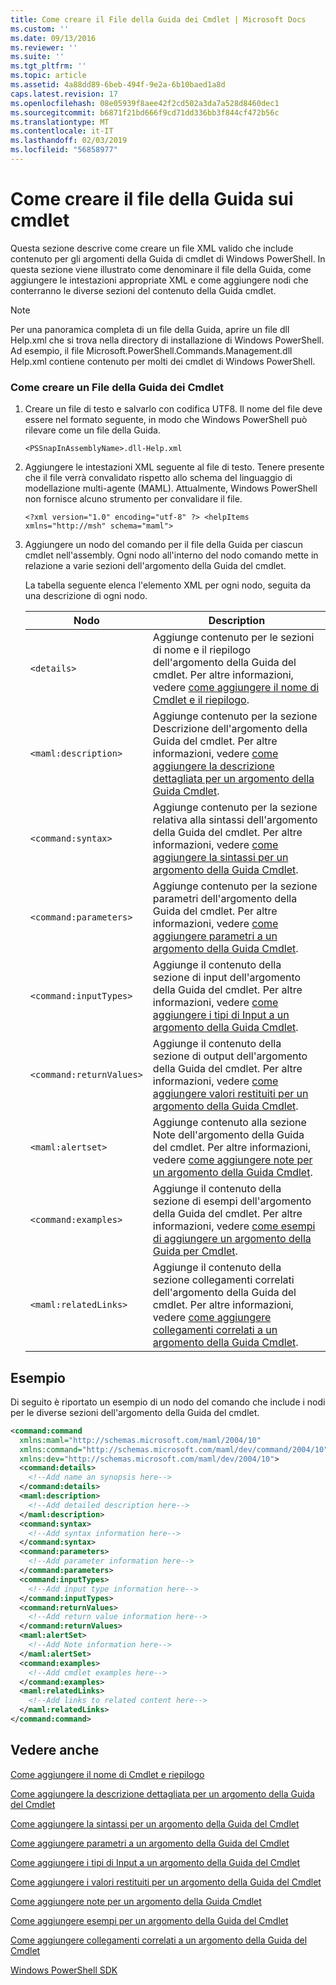 ```yaml
---
title: Come creare il File della Guida dei Cmdlet | Microsoft Docs
ms.custom: ''
ms.date: 09/13/2016
ms.reviewer: ''
ms.suite: ''
ms.tgt_pltfrm: ''
ms.topic: article
ms.assetid: 4a88dd89-6beb-494f-9e2a-6b10baed1a8d
caps.latest.revision: 17
ms.openlocfilehash: 08e05939f8aee42f2cd502a3da7a528d8460dec1
ms.sourcegitcommit: b6871f21bd666f9cd71dd336bb3f844cf472b56c
ms.translationtype: MT
ms.contentlocale: it-IT
ms.lasthandoff: 02/03/2019
ms.locfileid: "56858977"
---
```

# <a name="how-to-create-the-cmdlet-help-file"></a>Come creare il file della Guida sui cmdlet

Questa sezione descrive come creare un file XML valido che include contenuto per gli argomenti della Guida di cmdlet di Windows PowerShell. In questa sezione viene illustrato come denominare il file della Guida, come aggiungere le intestazioni appropriate XML e come aggiungere nodi che conterranno le diverse sezioni del contenuto della Guida cmdlet.

> [!NOTE]
> Per una panoramica completa di un file della Guida, aprire un file dll Help.xml che si trova nella directory di installazione di Windows PowerShell. Ad esempio, il file Microsoft.PowerShell.Commands.Management.dll Help.xml contiene contenuto per molti dei cmdlet di Windows PowerShell.

### <a name="how-to-create-a-cmdlet-help-file"></a>Come creare un File della Guida dei Cmdlet

1. Creare un file di testo e salvarlo con codifica UTF8. Il nome del file deve essere nel formato seguente, in modo che Windows PowerShell può rilevare come un file della Guida.

   `<PSSnapInAssemblyName>.dll-Help.xml`

2. Aggiungere le intestazioni XML seguente al file di testo. Tenere presente che il file verrà convalidato rispetto allo schema del linguaggio di modellazione multi-agente (MAML). Attualmente, Windows PowerShell non fornisce alcuno strumento per convalidare il file.

   `<?xml version="1.0" encoding="utf-8" ?> <helpItems xmlns="http://msh" schema="maml">`

3. Aggiungere un nodo del comando per il file della Guida per ciascun cmdlet nell'assembly. Ogni nodo all'interno del nodo comando mette in relazione a varie sezioni dell'argomento della Guida del cmdlet.

   La tabella seguente elenca l'elemento XML per ogni nodo, seguita da una descrizione di ogni nodo.

   |Nodo|Description|
   |----------|-----------------|
   |`<details>`|Aggiunge contenuto per le sezioni di nome e il riepilogo dell'argomento della Guida del cmdlet. Per altre informazioni, vedere [come aggiungere il nome di Cmdlet e il riepilogo](./how-to-add-the-cmdlet-name-and-synopsis-to-a-cmdlet-help-topic.md).|
   |`<maml:description>`|Aggiunge contenuto per la sezione Descrizione dell'argomento della Guida del cmdlet. Per altre informazioni, vedere [come aggiungere la descrizione dettagliata per un argomento della Guida Cmdlet](./how-to-add-a-cmdlet-description.md).|
   |`<command:syntax>`|Aggiunge contenuto per la sezione relativa alla sintassi dell'argomento della Guida del cmdlet. Per altre informazioni, vedere [come aggiungere la sintassi per un argomento della Guida Cmdlet](./how-to-add-syntax-to-a-cmdlet-help-topic.md).|
   |`<command:parameters>`|Aggiunge contenuto per la sezione parametri dell'argomento della Guida del cmdlet. Per altre informazioni, vedere [come aggiungere parametri a un argomento della Guida Cmdlet](./how-to-add-parameter-information.md).|
   |`<command:inputTypes>`|Aggiunge il contenuto della sezione di input dell'argomento della Guida del cmdlet. Per altre informazioni, vedere [come aggiungere i tipi di Input a un argomento della Guida Cmdlet](./how-to-add-input-types-to-a-cmdlet-help-topic.md).|
   |`<command:returnValues>`|Aggiunge il contenuto della sezione di output dell'argomento della Guida del cmdlet. Per altre informazioni, vedere [come aggiungere valori restituiti per un argomento della Guida Cmdlet](./how-to-add-return-values-to-a-cmdlet-help-topic.md).|
   |`<maml:alertset>`|Aggiunge contenuto alla sezione Note dell'argomento della Guida del cmdlet. Per altre informazioni, vedere [come aggiungere note per un argomento della Guida Cmdlet](./how-to-add-notes-to-a-cmdlet-help-topic.md).|
   |`<command:examples>`|Aggiunge il contenuto della sezione di esempi dell'argomento della Guida del cmdlet. Per altre informazioni, vedere [come esempi di aggiungere un argomento della Guida per Cmdlet](./how-to-add-examples-to-a-cmdlet-help-topic.md).|
   |`<maml:relatedLinks>`|Aggiunge il contenuto della sezione collegamenti correlati dell'argomento della Guida del cmdlet. Per altre informazioni, vedere [come aggiungere collegamenti correlati a un argomento della Guida Cmdlet](./how-to-add-related-links-to-a-cmdlet-help-topic.md).|

## <a name="example"></a>Esempio

 Di seguito è riportato un esempio di un nodo del comando che include i nodi per le diverse sezioni dell'argomento della Guida del cmdlet.

```xml
<command:command
  xmlns:maml="http://schemas.microsoft.com/maml/2004/10"
  xmlns:command="http://schemas.microsoft.com/maml/dev/command/2004/10"
  xmlns:dev="http://schemas.microsoft.com/maml/dev/2004/10">
  <command:details>
    <!--Add name an synopsis here-->
  </command:details>
  <maml:description>
    <!--Add detailed description here-->
  </maml:description>
  <command:syntax>
    <!--Add syntax information here-->
  </command:syntax>
  <command:parameters>
    <!--Add parameter information here-->
  </command:parameters>
  <command:inputTypes>
    <!--Add input type information here-->
  </command:inputTypes>
  <command:returnValues>
    <!--Add return value information here-->
  </command:returnValues>
  <maml:alertSet>
    <!--Add Note information here-->
  </maml:alertSet>
  <command:examples>
    <!--Add cmdlet examples here-->
  </command:examples>
  <maml:relatedLinks>
    <!--Add links to related content here-->
  </maml:relatedLinks>
</command:command>
```

## <a name="see-also"></a>Vedere anche

 [Come aggiungere il nome di Cmdlet e riepilogo](./how-to-add-the-cmdlet-name-and-synopsis-to-a-cmdlet-help-topic.md)

 [Come aggiungere la descrizione dettagliata per un argomento della Guida del Cmdlet](./how-to-add-a-cmdlet-description.md)

 [Come aggiungere la sintassi per un argomento della Guida del Cmdlet](./how-to-add-syntax-to-a-cmdlet-help-topic.md)

 [Come aggiungere parametri a un argomento della Guida del Cmdlet](./how-to-add-parameter-information.md)

 [Come aggiungere i tipi di Input a un argomento della Guida del Cmdlet](./how-to-add-input-types-to-a-cmdlet-help-topic.md)

 [Come aggiungere i valori restituiti per un argomento della Guida del Cmdlet](./how-to-add-return-values-to-a-cmdlet-help-topic.md)

 [Come aggiungere note per un argomento della Guida Cmdlet](./how-to-add-notes-to-a-cmdlet-help-topic.md)

 [Come aggiungere esempi per un argomento della Guida del Cmdlet](./how-to-add-examples-to-a-cmdlet-help-topic.md)

 [Come aggiungere collegamenti correlati a un argomento della Guida del Cmdlet](./how-to-add-related-links-to-a-cmdlet-help-topic.md)

 [Windows PowerShell SDK](../windows-powershell-reference.md)